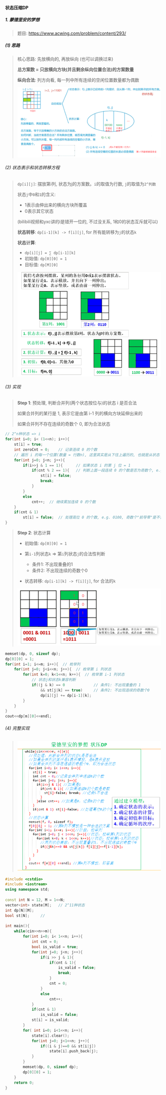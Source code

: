 #### 状态压缩DP

##### 1. 蒙德里安的梦想
> 题目: https://www.acwing.com/problem/content/293/

##### (1) 思路
> 核心思路: 先放横向的, 再放纵向 (也可以调换过来)
> 
> **总方案数 = 只放横向方块(并且剩余纵向位置合法)的方案数量**
> 
> **纵向合法**: 列方向看, 每一列中所有连续的空闲位置数量都为偶数
> 
> ![蒙德里安的梦想](/appendix/acwing-%E8%92%99%E5%BE%B7%E9%87%8C%E5%AE%89%E7%9A%84%E6%A2%A6%E6%83%B3.png)

###### (2) 状态表示和状态转移方程
> `dp[i][j]`: 摆放第i列, 状态为j的方案数。`i`的取值为行数, `j`的取值为`2^列数`
> 
> 状态`j`中`0`和`1`的含义:
> - 1表示由伸出来的横向方块所覆盖
> - 0表示其它状态
> 
> (bilibili视频和yxc讲的i是错开一位的, 不过没关系, 1和0的状态互斥就可以)
> 
> **状态转移**: `dp[i-1][k] -> f[i][j]`, for 所有能转移为`j`的状态`k`
> 
> **状态计算**: 
> - `dp[i][j] = ∑ dp[i-1][k]`
> - 初始值: `dp[0][0] = 1`
> - 目标值: `dp[M][0]`
> 
> ![蒙德里安的梦想](/appendix/acwing-%E8%92%99%E5%BE%B7%E9%87%8C%E5%AE%89%E7%9A%84%E6%A2%A6%E6%83%B32.png)

###### (3) 实现
> **Step 1**: 预处理, 判断合并列(两个状态按位与)的状态 i 是否合法
> 
> 如果合并列的某行是 1, 表示它是由第 i-1 列的横向方块延伸出来的
> 
> 如果合并列不存在连续的奇数个 0, 即为合法状态

```CPP
// 2^n种状态 => i
for(int i=0; i< (1<<n); i++){
    st[i] = true;
    int zeroCnt = 0;    // 记录连续 0 的个数
    // 遍历 i 的每一个位置(数量 = 行数n), 这里其实是从下往上遍历的, 也就是从状态 i 的低bit位开始
    for(int j=0; j<n; j++){
        if(i>>j & 1 == 1){      // 如果状态 i 的第 j 位 = 1
            if(cnt % 2 == 1){   // 判断上面一段连续 0 的个数是否为奇数个, e.g. 1000是不合法的
                st[i] = false;
                break;
            }
        }
        else
            cnt++;  // 继续累加连续 0 的个数
    }
    if(cnt & 1)
        st[i] = false;  // 处理高位 0 的个数, e.g. 0100, 奇数个"前导零"是不合法的
}
```

> **Step 2**: 状态计算
> 
> - 初始值: `dp[0][0] = 1`
> 
> - 第`i-1`列状态`k` => 第`i`列状态`j`的合法性判断
>   - 条件1: 不出现重叠的1
>   - 条件2: 不出现连续的奇数个0
> 
> - 状态转移: `dp[i-1][k] -> f[i][j]`, for 合法的`k`
> 
> ![蒙德里安的梦想](/appendix/acwing-%E8%92%99%E5%BE%B7%E9%87%8C%E5%AE%89%E7%9A%84%E6%A2%A6%E6%83%B34.png)

```CPP
memset(dp, 0, sizeof dp);
dp[0][0] = 1;
for(int i=1; i<=m; i++){  // 枚举列
    for(int j=0; j<i<<n; j++){  // 枚举第 i 列状态
        for(int k=0; k<1<<n; k++){  // 枚举第 i-1 列状态
            // 状态j和状态k兼容判断
            if((j & k) == 0             // 条件1: 不出现重叠的 1
                && st[j|k] == true)     // 条件2: 不出现连续的奇数个0
                dp[i][j] += dp[i-1][k];
        }
    }
}
cout<<dp[m][0]<<endl;
```


###### (4) 完整实现
> ![](/appendix/acwing-%E8%92%99%E5%BE%B7%E9%87%8C%E5%AE%89%E7%9A%84%E6%A2%A6%E6%83%B35.png)
```CPP
#include <cstdio>
#include <iostream>
using namespace std;

const int N = 12, M = 1<<N;
vector<int> state[M];   // 2^11种状态
int dp[N][M];
bool st[N];     //

int main(){
    while(cin>>n>>m){
        for(int i=0; i< 1<<n; i++){
            int cnt = 0;
            bool is_valid = true;
            for(int j=0; j<n; j++){
                if(i >> j & 1){
                    if(cnt & 1){
                        is_valid = false;
                        break;
                    }
                    cnt = 0;
                }
                else
                    cnt++;
            }
            if(cnt & 1)
                is_valid = false;
            st[i] = is_valid;
        }
        for( int i=0; i<1<<n; i++){
            state[i].clear();
            for(int j=0; j<1<<n; j++){
                if((i & j)==0 && st[i|j])
                    state[i].push_back(j);
            }
        }
        memset(dp, 0, sizeof dp);
        dp[0][0] = 1;
    }
    return 0;
}
```